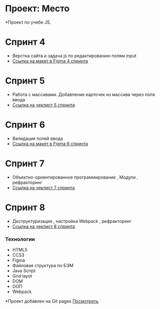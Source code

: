 # Проект: Место

\*Проект по учебе JS.

# Спринт 4

- Верстка сайта и задача js по редактированию полям input
- [Ссылка на макет в Figma 4 спринта](https://www.figma.com/file/2acn9N9jSkmxD84oJik7xL7/JavaScript.-Sprint-4?node-id=0%3A1)

# Спринт 5

- Работа с массивами. Добавление карточек из массива через поля ввода
- [Ссылка на чеклист 5 спринта](https://code.s3.yandex.net/web-developer/checklists-pdf/new-program/checklist-5.pdf)

# Спринт 6

- Валидация полей ввода
- [Ссылка на макет в Figma 6 спринта](https://www.figma.com/file/kRVLKwYG3d1HGLvh7JFWRT/JavaScript.-Sprint-6?node-id=0%3A1)

# Спринт 7

- Объектно-ориентированное программирование , Модули , рефракторинг
- [Ссылка на чеклист 7 спринта](https://code.s3.yandex.net/web-developer/checklists-pdf/new-program/checklist-7.pdf)

# Спринт 8

- Деструктуризация , настройка Webpack , рефракторинг
- [Ссылка на чеклист 8 спринта](https://code.s3.yandex.net/web-developer/checklists-pdf/new-program/checklist-8.pdf)

### Технологии

- HTML5
- CCS3
- Figma
- Файловая структура по БЭМ
- Java Script
- Grid layot
- DOM
- ООП
- Webpack

\*Проект добавлен на Git pages [Посмотреть](https://ww228ww.github.io/mesto/)
